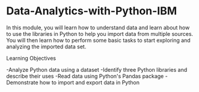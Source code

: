 # Data-Analytics-with-Python-IBM

In this module, you will learn how to understand data and learn about how to use the libraries in Python to help you import data from multiple sources. You will then learn how to perform some basic tasks to start exploring and analyzing the imported data set.

Learning Objectives

-Analyze Python data using a dataset
-Identify three Python libraries and describe their uses
-Read data using Python's Pandas package
-Demonstrate how to import and export data in Python
